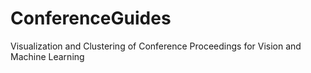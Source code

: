 ConferenceGuides
================

Visualization and Clustering of Conference Proceedings for Vision and Machine Learning

